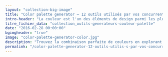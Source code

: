 ```yaml
---
layout: "collection-big-image"
title: "Color palette generator – 12 outils utilisés par vos concurrents"
intro-header: "La couleur est l'un des éléments de design parmi les plus puissants. Avec une telle importance, il vaut mieux prendre le temps d'explorer l'univers de la couleur dominante et soigneusement sélectionner une combinaison parfaite de couleurs pour chaque design. Pour vous aider dans votre recherche, faites comme vos concurrents : explorez la liste 2016 des meilleurs générateurs de palettes de couleurs du Magazine du Webdesign. En espérant que cette collection vous permettent de trouver de nouvelles pistes créatives pour vos clients."
titre_fichier_data: "collection_outils-generateurs-couleur-palette"
date: "2016-02-28 00:00:00"
bgimgheader: "true"
image: "color-palette-generator-color.jpg"
description: "Trouvez la combinaison parfaite de couleurs en explorant la liste 2016 des meilleurs générateurs de palettes de couleurs."
permalink: "/color-palette-generator-12-outils-utilis-s-par-vos-concurrents/"
---
```

